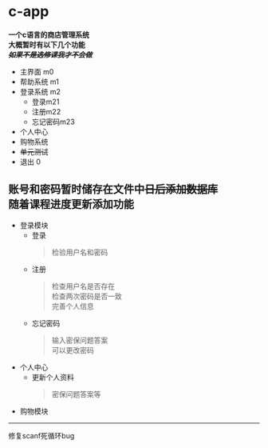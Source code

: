 # c-app
**一个c语言的商店管理系统**  
**大概暂时有以下几个功能**  
***~~如果不是选修课我才不会做~~***
+ 主界面 m0
+ 帮助系统 m1
+ 登录系统 m2
  + 登录m21
  + 注册m22
  + 忘记密码m23
+ 个人中心
+ 购物系统
+ ~~单元测试~~
+ 退出 0 

账号和密码暂时储存在文件中~~日后添加数据库~~  
随着课程进度更新添加功能
---
+ 登录模块
    + 登录 
        > 检验用户名和密码
    + 注册
        > 检查用户名是否存在  
    检查两次密码是否一致  
    完善个人信息
    +   忘记密码
        >  输入密保问题答案  
       可以更改密码
+ 个人中心
    + 更新个人资料  
        >密保问题答案等
+ 购物模块
    
*******
修复scanf死循环bug